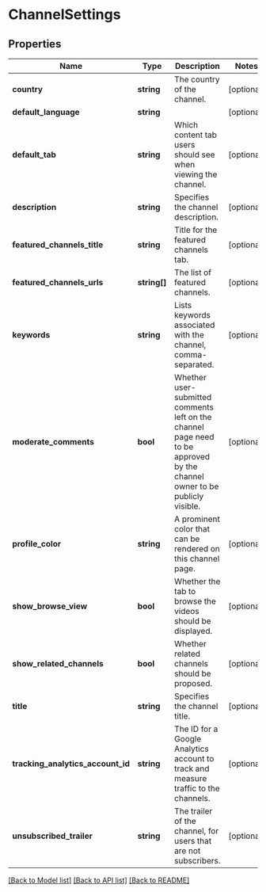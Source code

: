 # ChannelSettings

## Properties
Name | Type | Description | Notes
------------ | ------------- | ------------- | -------------
**country** | **string** | The country of the channel. | [optional] 
**default_language** | **string** |  | [optional] 
**default_tab** | **string** | Which content tab users should see when viewing the channel. | [optional] 
**description** | **string** | Specifies the channel description. | [optional] 
**featured_channels_title** | **string** | Title for the featured channels tab. | [optional] 
**featured_channels_urls** | **string[]** | The list of featured channels. | [optional] 
**keywords** | **string** | Lists keywords associated with the channel, comma-separated. | [optional] 
**moderate_comments** | **bool** | Whether user-submitted comments left on the channel page need to be approved by the channel owner to be publicly visible. | [optional] 
**profile_color** | **string** | A prominent color that can be rendered on this channel page. | [optional] 
**show_browse_view** | **bool** | Whether the tab to browse the videos should be displayed. | [optional] 
**show_related_channels** | **bool** | Whether related channels should be proposed. | [optional] 
**title** | **string** | Specifies the channel title. | [optional] 
**tracking_analytics_account_id** | **string** | The ID for a Google Analytics account to track and measure traffic to the channels. | [optional] 
**unsubscribed_trailer** | **string** | The trailer of the channel, for users that are not subscribers. | [optional] 

[[Back to Model list]](../README.md#documentation-for-models) [[Back to API list]](../README.md#documentation-for-api-endpoints) [[Back to README]](../README.md)


